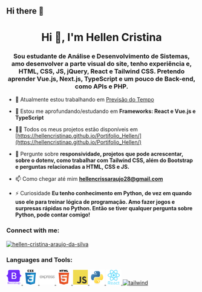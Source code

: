 ## Hi there 👋

<h1 align="center">Hi 👋, I'm Hellen Cristina</h1>
<h3 align="center">Sou estudante de Análise e Desenvolvimento de Sistemas, amo desenvolver a parte visual do site, tenho experiência e, HTML, CSS, JS, jQuery, React e Tailwind CSS. Pretendo aprender Vue.js, Next.js, TypeScript e um pouco de Back-end, como APIs e PHP.</h3>

- 🔭 Atualmente estou trabalhando em [Previsão do Tempo](https://github.com/HellenCristinaP/previsao_do_tempo/tree/main)

- 🌱 Estou me aprofundando/estudando em **Frameworks: React e Vue.js e TypeScript**

- 👨‍💻 Todos os meus projetos estão disponíveis em [https://hellencristinap.github.io/Portifolio_Hellen/](https://hellencristinap.github.io/Portifolio_Hellen/)

- 💬 Pergunte sobre **responsividade, projetos que pode acrescentar, sobre o dotenv, como trabalhar com Tailwind CSS, além do Bootstrap e perguntas relacionadas a HTML, CSS e JS.**

- 📫 Como chegar até mim **hellencrissaraujo28@gmail.com**

- ⚡ Curiosidade **Eu tenho conhecimento em Python, de vez em quando uso ele para treinar lógica de programação. Amo fazer jogos e surpresas rápidas no Python. Então se tiver qualquer pergunta sobre Python, pode contar comigo!**

<h3 align="left">Connect with me:</h3>
<p align="left">
<a href="https://linkedin.com/in/hellen-cristina-araujo-da-silva" target="blank"><img align="center" src="https://raw.githubusercontent.com/rahuldkjain/github-profile-readme-generator/master/src/images/icons/Social/linked-in-alt.svg" alt="hellen-cristina-araujo-da-silva" height="30" width="40" /></a>
</p>

<h3 align="left">Languages and Tools:</h3>
<p align="left"> <a href="https://getbootstrap.com" target="_blank" rel="noreferrer"> <img src="https://raw.githubusercontent.com/devicons/devicon/master/icons/bootstrap/bootstrap-plain-wordmark.svg" alt="bootstrap" width="40" height="40"/> </a> <a href="https://www.w3schools.com/css/" target="_blank" rel="noreferrer"> <img src="https://raw.githubusercontent.com/devicons/devicon/master/icons/css3/css3-original-wordmark.svg" alt="css3" width="40" height="40"/> </a> <a href="https://expressjs.com" target="_blank" rel="noreferrer"> <img src="https://raw.githubusercontent.com/devicons/devicon/master/icons/express/express-original-wordmark.svg" alt="express" width="40" height="40"/> </a> <a href="https://www.w3.org/html/" target="_blank" rel="noreferrer"> <img src="https://raw.githubusercontent.com/devicons/devicon/master/icons/html5/html5-original-wordmark.svg" alt="html5" width="40" height="40"/> </a> <a href="https://developer.mozilla.org/en-US/docs/Web/JavaScript" target="_blank" rel="noreferrer"> <img src="https://raw.githubusercontent.com/devicons/devicon/master/icons/javascript/javascript-original.svg" alt="javascript" width="40" height="40"/> </a> <a href="https://nodejs.org" target="_blank" rel="noreferrer"> <img src="https://raw.githubusercontent.com/devicons/devicon/master/icons/python/python-original.svg" alt="python" width="40" height="40"/> </a> <a href="https://reactjs.org/" target="_blank" rel="noreferrer"> <img src="https://raw.githubusercontent.com/devicons/devicon/master/icons/react/react-original-wordmark.svg" alt="react" width="40" height="40"/> </a> <a href="https://tailwindcss.com/" target="_blank" rel="noreferrer"> <img src="https://www.vectorlogo.zone/logos/tailwindcss/tailwindcss-icon.svg" alt="tailwind" width="40" height="40"/> </a> </p>

